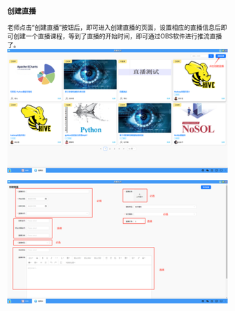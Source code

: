 ### 创建直播
老师点击“创建直播”按钮后，即可进入创建直播的页面，设置相应的直播信息后即可创建一个直播课程，等到了直播的开始时间，即可通过OBS软件进行推流直播了。
![alt text](./live06.png)

![alt text](./live07.png)